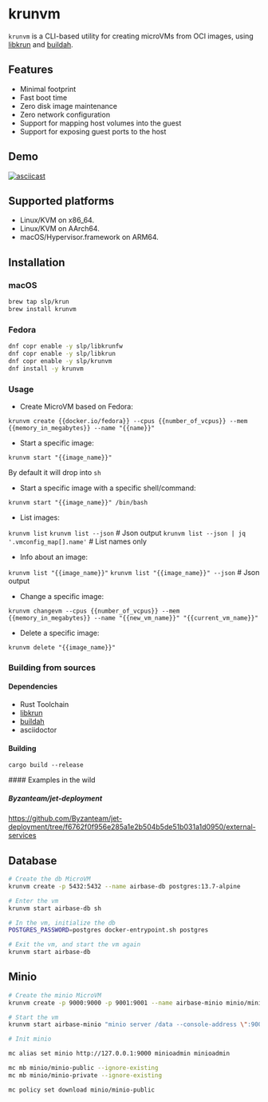 # krunvm

```krunvm``` is a CLI-based utility for creating microVMs from OCI images, using [libkrun](https://github.com/containers/libkrun) and [buildah](https://github.com/containers/buildah).

## Features

* Minimal footprint
* Fast boot time
* Zero disk image maintenance
* Zero network configuration
* Support for mapping host volumes into the guest
* Support for exposing guest ports to the host

## Demo

[![asciicast](https://asciinema.org/a/CGtTS93VsdzWwUfkY1kqVnaik.svg)](https://asciinema.org/a/CGtTS93VsdzWwUfkY1kqVnaik)

## Supported platforms

* Linux/KVM on x86_64.
* Linux/KVM on AArch64.
* macOS/Hypervisor.framework on ARM64.

## Installation

### macOS

```sh
brew tap slp/krun
brew install krunvm
```

### Fedora

```sh
dnf copr enable -y slp/libkrunfw
dnf copr enable -y slp/libkrun
dnf copr enable -y slp/krunvm
dnf install -y krunvm
```

### Usage

- Create MicroVM based on Fedora:

`krunvm create {{docker.io/fedora}} --cpus {{number_of_vcpus}} --mem {{memory_in_megabytes}} --name "{{name}}"`

- Start a specific image:

`krunvm start "{{image_name}}"`

By default it will drop into `sh`

- Start a specific image with a specific shell/command:

`krunvm start "{{image_name}}" /bin/bash`

- List images:

`krunvm list`
`krunvm list --json` # Json output
`krunvm list --json | jq '.vmconfig_map[].name'` # List names only

- Info about an image:

`krunvm list "{{image_name}}"`
`krunvm list "{{image_name}}" --json` # Json output

- Change a specific image:

`krunvm changevm --cpus {{number_of_vcpus}} --mem {{memory_in_megabytes}} --name "{{new_vm_name}}" "{{current_vm_name}}"`

- Delete a specific image:

`krunvm delete "{{image_name}}"`


### Building from sources

#### Dependencies

* Rust Toolchain
* [libkrun](https://github.com/containers/libkrun)
* [buildah](https://github.com/containers/buildah)
* asciidoctor

#### Building

```
cargo build --release
```

#### Examples in the wild

##### Byzanteam/jet-deployment

https://github.com/Byzanteam/jet-deployment/tree/f6762f0f956e285a1e2b504b5de51b031a1d0950/external-services

## Database
```bash
# Create the db MicroVM
krunvm create -p 5432:5432 --name airbase-db postgres:13.7-alpine

# Enter the vm
krunvm start airbase-db sh

# In the vm, initialize the db
POSTGRES_PASSWORD=postgres docker-entrypoint.sh postgres

# Exit the vm, and start the vm again
krunvm start airbase-db
```

## Minio
```bash
# Create the minio MicroVM
krunvm create -p 9000:9000 -p 9001:9001 --name airbase-minio minio/minio

# Start the vm
krunvm start airbase-minio "minio server /data --console-address \":9001\""
```

```bash
# Init minio

mc alias set minio http://127.0.0.1:9000 minioadmin minioadmin

mc mb minio/minio-public --ignore-existing
mc mb minio/minio-private --ignore-existing

mc policy set download minio/minio-public
```